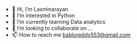 - 👋 Hi, I’m Laxminarayan
- 👀 I’m interested in Python
- 🌱 I’m currently learning Data analytics
- 💞️ I’m looking to collaborate on ...
- 📫 How to reach me bablureddy553@gmail.com

<!---
imlnr/imlnr is a ✨ special ✨ repository because its `README.md` (this file) appears on your GitHub profile.
You can click the Preview link to take a look at your changes.
--->
